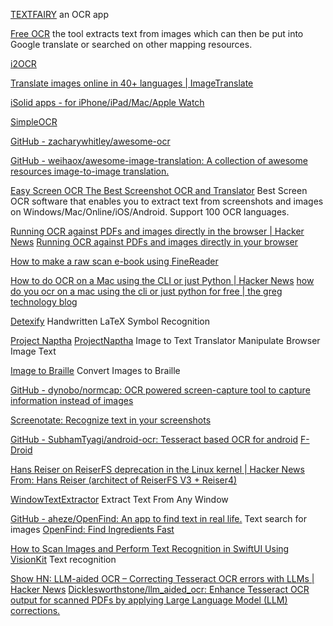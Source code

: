 
[TEXTFAIRY](https://github.com/renard314/textfairy)
an OCR app

[Free OCR](https://www.free-ocr.com/)
the tool extracts text from images which can then be put into Google translate or searched on other mapping resources.

[i2OCR](https://www.i2ocr.com/)

[Translate images online in 40+ languages | ImageTranslate](https://www.imagetranslate.com/)

[iSolid apps - for iPhone/iPad/Mac/Apple Watch](https://www.isolid.be/)

[SimpleOCR](https://www.simpleocr.com/)

[GitHub - zacharywhitley/awesome-ocr](https://github.com/zacharywhitley/awesome-ocr)

[GitHub - weihaox/awesome-image-translation: A collection of awesome resources image-to-image translation.](https://github.com/weihaox/awesome-image-translation)

[Easy Screen OCR The Best Screenshot OCR and Translator](https://easyscreenocr.com/)
Best Screen OCR software that enables you to extract text from screenshots and images on Windows/Mac/Online/iOS/Android. Support 100 OCR languages.

[Running OCR against PDFs and images directly in the browser | Hacker News](https://news.ycombinator.com/item?id=39877391)
[Running OCR against PDFs and images directly in your browser](https://simonwillison.net/2024/Mar/30/ocr-pdfs-images/)

[How to make a raw scan e-book using FineReader](http://ebooks.byethost6.com/scanning_howto.htm?i=1)

[How to do OCR on a Mac using the CLI or just Python | Hacker News](https://news.ycombinator.com/item?id=38844943)
[how do you ocr on a mac using the cli or just python for free | the greg technology blog](https://blog.greg.technology/2024/01/02/how-do-you-ocr-on-a-mac.html)

[Detexify](http://detexify.kirelabs.org/classify.html)
Handwritten LaTeX Symbol Recognition

[Project Naptha](https://projectnaptha.com/)
[ProjectNaptha](https://chrome.google.com/webstore/detail/project-naptha/molncoemjfmpgdkbdlbjmhlcgniigdnf)
Image to Text Translator
Manipulate Browser Image Text

[Image to Braille](https://505e06b2.github.io/Image-to-Braille/)
Convert Images to Braille

[GitHub - dynobo/normcap: OCR powered screen-capture tool to capture information instead of images](https://github.com/dynobo/normcap)

[Screenotate: Recognize text in your screenshots](https://screenotate.com/)

[GitHub - SubhamTyagi/android-ocr: Tesseract based OCR for android](https://github.com/SubhamTyagi/android-ocr)
[F-Droid](https://www.f-droid.org/app/io.github.subhamtyagi.ocr)

[Hans Reiser on ReiserFS deprecation in the Linux kernel | Hacker News](https://news.ycombinator.com/item?id=39042626)
[From: Hans Reiser (architect of ReiserFS V3 + Reiser4)](https://ftp.mfek.org/Reiser/Letters/%E2%84%962%20Hans%E2%86%92Fred/reiser_response.html)

[WindowTextExtractor](https://github.com/AlexanderPro/WindowTextExtractor)
Extract Text From Any Window

[GitHub - aheze/OpenFind: An app to find text in real life.](https://github.com/aheze/OpenFind)
Text search for images
[OpenFind: Find Ingredients Fast](https://open.getfind.app/)

[How to Scan Images and Perform Text Recognition in SwiftUI Using VisionKit](https://www.appcoda.com/swiftui-text-recognition/)
Text recognition

[Show HN: LLM-aided OCR – Correcting Tesseract OCR errors with LLMs | Hacker News](https://news.ycombinator.com/item?id=41203306)
[Dicklesworthstone/llm_aided_ocr: Enhance Tesseract OCR output for scanned PDFs by applying Large Language Model (LLM) corrections.](https://github.com/Dicklesworthstone/llm_aided_ocr)
